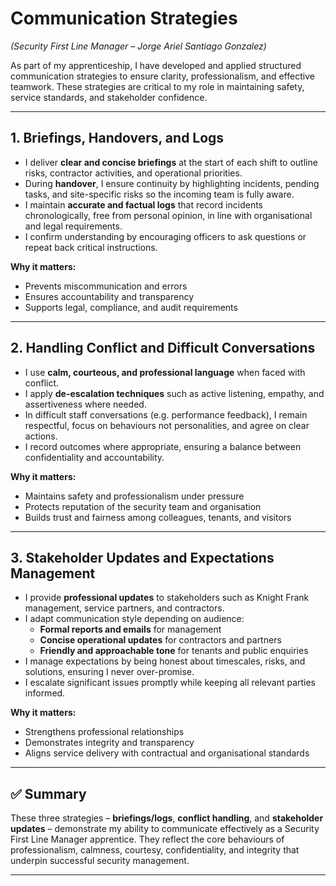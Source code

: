 # Communication Strategies  
*(Security First Line Manager – Jorge Ariel Santiago Gonzalez)*  

As part of my apprenticeship, I have developed and applied structured communication strategies to ensure clarity, professionalism, and effective teamwork. These strategies are critical to my role in maintaining safety, service standards, and stakeholder confidence.  

---

## 1. Briefings, Handovers, and Logs  

- I deliver **clear and concise briefings** at the start of each shift to outline risks, contractor activities, and operational priorities.  
- During **handover**, I ensure continuity by highlighting incidents, pending tasks, and site-specific risks so the incoming team is fully aware.  
- I maintain **accurate and factual logs** that record incidents chronologically, free from personal opinion, in line with organisational and legal requirements.  
- I confirm understanding by encouraging officers to ask questions or repeat back critical instructions.  

**Why it matters:**  
- Prevents miscommunication and errors  
- Ensures accountability and transparency  
- Supports legal, compliance, and audit requirements  

---

## 2. Handling Conflict and Difficult Conversations  

- I use **calm, courteous, and professional language** when faced with conflict.  
- I apply **de-escalation techniques** such as active listening, empathy, and assertiveness where needed.  
- In difficult staff conversations (e.g. performance feedback), I remain respectful, focus on behaviours not personalities, and agree on clear actions.  
- I record outcomes where appropriate, ensuring a balance between confidentiality and accountability.  

**Why it matters:**  
- Maintains safety and professionalism under pressure  
- Protects reputation of the security team and organisation  
- Builds trust and fairness among colleagues, tenants, and visitors  

---

## 3. Stakeholder Updates and Expectations Management  

- I provide **professional updates** to stakeholders such as Knight Frank management, service partners, and contractors.  
- I adapt communication style depending on audience:  
  - **Formal reports and emails** for management  
  - **Concise operational updates** for contractors and partners  
  - **Friendly and approachable tone** for tenants and public enquiries  
- I manage expectations by being honest about timescales, risks, and solutions, ensuring I never over-promise.  
- I escalate significant issues promptly while keeping all relevant parties informed.  

**Why it matters:**  
- Strengthens professional relationships  
- Demonstrates integrity and transparency  
- Aligns service delivery with contractual and organisational standards  

---

## ✅ Summary  

These three strategies – **briefings/logs**, **conflict handling**, and **stakeholder updates** – demonstrate my ability to communicate effectively as a Security First Line Manager apprentice. They reflect the core behaviours of professionalism, calmness, courtesy, confidentiality, and integrity that underpin successful security management.  

---
